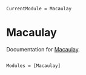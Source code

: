 ```@meta
CurrentModule = Macaulay
```

# Macaulay

Documentation for [Macaulay](https://gitlab.esat.kuleuven.be/benoit.legat/Macaulay.jl/).

```@index
```

```@autodocs
Modules = [Macaulay]
```
